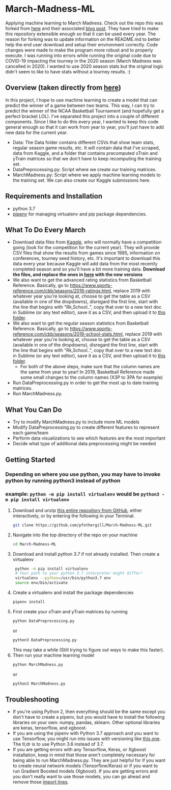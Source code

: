 # March-Madness-ML

Applying machine learning to March Madness. Check out the repo this was forked from [here](https://github.com/adeshpande3/March-Madness-2017) and their associated [blog post](https://adeshpande3.github.io/adeshpande3.github.io/Applying-Machine-Learning-to-March-Madness). They have tried to make this repository extensible enough so that it can be used every year. The reason for forking was to update information on the README.md to better help the end user download and setup their environment correctly. Code changes were made to make the program more robust and to properly execute. I was running into errors while running the original code due to COVID-19 impacting the tourney in the 2020 season (March Madness was cancelled in 2020). I wanted to use 2020 season stats but the original logic didn't seem to like to have stats without a tourney results. :) 

## Overview (taken directly from [here](https://github.com/adeshpande3/March-Madness-2017))

In this project, I hope to use machine learning to create a model that can predict the winner of a game between two teams. This way, I can try to predict the winner of the NCAA Basketball Tournament (and hopefully get a perfect bracket LOL). I've separated this project into a couple of different components. Since I like to do this every year, I wanted to keep this code general enough so that it can work from year to year, you'll just have to add new data for the current year. 

* Data: The Data folder contains different CSVs that show team stats, regular season game results, etc. It will contain data that I've scraped, data from Kaggle, and a folder that contains precomputed xTrain and yTrain matrices so that we don't have to keep recomputing the training set. 
* DataPreprocessing.py: Script where we create our training matrices. 
* MarchMadness.py: Script where we apply machine learning models to the training set. We can also create our Kaggle submissions here. 

## Requirements and Installation

* python 3.7
* [pipenv](https://pipenv.readthedocs.io/en/latest/) for managing virtualenv and pip package dependencies.

## What To Do Every March
* Download data files from [Kaggle](https://www.kaggle.com/c/ncaam-march-mania-2021/data), who will normally have a competition going (look for the competition for the current year). They will provide CSV files that show the results from games since 1985, information on conferences, tourney seed history, etc. It's important to download this data every year because Kaggle will add data from the most recently completed season and so you'll have a bit more training data. **Download the files, and replace the ones in [here](https://github.com/pfothergill/March-Madness-ML/tree/master/Data/KaggleData) with the new versions**
* We also want to get the advanced rating statistics from Basketball Reference. Basically, go to https://www.sports-reference.com/cbb/seasons/2019-ratings.html, replace 2019 with whatever year you're looking at, choose to get the table as a CSV (available in one of the dropdowns), disregard the first line, start with the line that begins with "Rk,School..", copy that over to a new text doc in Sublime (or any text editor), save it as a CSV, and then upload it to [this folder](https://github.com/pfothergill/March-Madness-ML/tree/master/Data/RatingStats).
* We also want to get the regular season statistics from Basketball Reference. Basically, go to https://www.sports-reference.com/cbb/seasons/2019-school-stats.html, replace 2019 with whatever year you're looking at, choose to get the table as a CSV (available in one of the dropdowns), disregard the first line, start with the line that begins with "Rk,School..", copy that over to a new text doc in Sublime (or any text editor), save it as a CSV, and then upload it to [this folder](https://github.com/pfothergill/March-Madness-ML/tree/master/Data/RegSeasonStats).
    * For both of the above steps, make sure that the column names are the same from year to year! In 2019, Basketball Reference made some small changes to the column names (X3P to 3PA for example)
* Run DataPreprocessing.py in order to get the most up to date training matrices.
* Run MarchMadness.py. 

## What You Can Do
* Try to modify MarchMadness.py to include more ML models
* Modify DataPreprocessing.py to create different features to represent each game/team
* Perform data visualizations to see which features are the most important
* Decide what type of additional data preprocessing might be needed

## Getting Started
### Depending on where you use python, you may have to invoke python by running python3 instead of python
### example: ```python -m pip install virtualenv``` would be ```python3 -m pip install virtualenv```
1. Download and unzip [this entire repository from GitHub](https://github.com/pfothergill/March-Madness-ML), either interactively, or by entering the following in your Terminal.
    ```bash
    git clone https://github.com/pfothergill/March-Madness-ML.git
    ```
2. Navigate into the top directory of the repo on your machine
    ```bash
    cd March-Madness-ML
    ```
3. Download and install python 3.7 if not already installed. Then create a virtualenv
   ```bash
    python -m pip install virtualenv
    # Your path to your python 3.7 interpreter might differ!
    virtualenv --python=/usr/bin/python3.7 env
    source env/bin/activate
    ```
5. Create a virtualenv and install the package dependencies
    ```bash
    pipenv install
    ```
4. First create your xTrain and yTrain matrices by running 
    ```bash
    python DataPreprocessing.py
    ```
    or
    ```bash
    python3 DataPreprocessing.py
    ```
   This may take a while (Still trying to figure out ways to make this faster).
5. Then run your machine learning model  
    ```bash
    python MarchMadness.py
    ```
    or 
    ```bash
    python3 MarchMadness.py
    ```
## Troubleshooting
* If you're using Python 2, then everything should be the same except you don't have to create a pipenv, but you would have to install the following libraries on your own: numpy, pandas, sklearn. Other optional libraries are keras, tensorflow, and xgboost. 
* If you are using the pipenv with Python 3.7 approach and you want to use Tensorflow, you might run into issues with versioning like [this one](https://github.com/adeshpande3/March-Madness-ML/issues/13). The tl;dr is to use Python 3.6 instead of 3.7.
* If you are getting errors with any Tensorflow, Keras, or Xgboost installation, keep in mind that those aren't completely necessary for being able to run MarchMadness.py. They are just helpful for if you want to create neural network models (Tensorflow/Keras) or if you want to run Gradient Boosted models (Xgboost). If you are getting errors and you don't really want to use those models, you can go ahead and remove those [import lines](https://github.com/adeshpande3/March-Madness-ML/blob/master/MarchMadness.py#L10-L42). 
